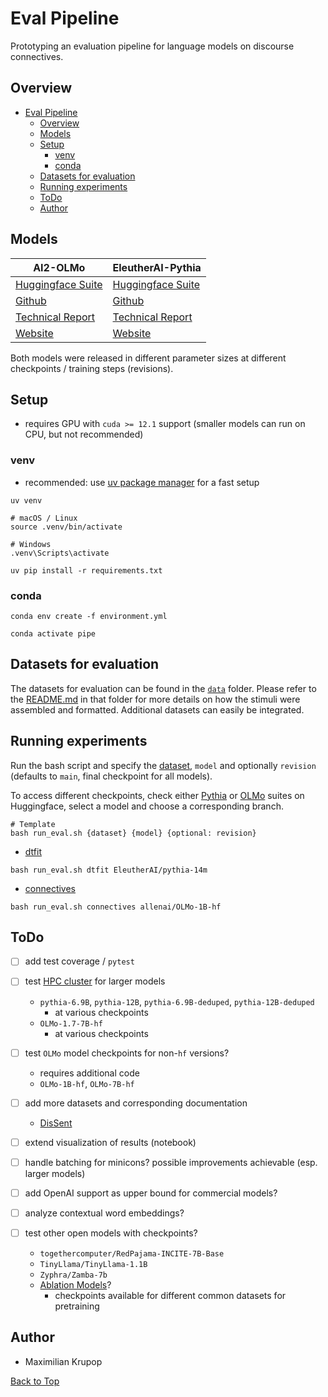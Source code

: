 # Eval Pipeline

Prototyping an evaluation pipeline for language models on discourse connectives.

## Overview

- [Eval Pipeline](#eval-pipeline)
  - [Overview](#overview)
  - [Models](#models)
  - [Setup](#setup)
    - [venv](#venv)
    - [conda](#conda)
  - [Datasets for evaluation](#datasets-for-evaluation)
  - [Running experiments](#running-experiments)
  - [ToDo](#todo)
  - [Author](#author)

## Models

| AI2-OLMo                                  | EleutherAI-Pythia                              |
|-------------------------------------------|------------------------------------------------|
| [Huggingface Suite](https://huggingface.co/collections/allenai/olmo-suite-65aeaae8fe5b6b2122b46778) | [Huggingface Suite](https://huggingface.co/collections/EleutherAI/pythia-scaling-suite-64fb5dfa8c21ebb3db7ad2e1) |
| [Github](https://github.com/allenai/OLMo) | [Github](https://github.com/EleutherAI/pythia) |
| [Technical Report](https://arxiv.org/abs/2402.00838) | [Technical Report](https://arxiv.org/abs/2304.01373) |
| [Website](https://allenai.org/) | [Website](https://www.eleuther.ai/) |

Both models were released in different parameter sizes at different checkpoints / training steps (revisions).

## Setup

- requires GPU with `cuda >= 12.1` support (smaller models can run on CPU, but not recommended)

### venv

- recommended: use [uv package manager](https://github.com/astral-sh/uv) for a fast setup

```shell
uv venv
```

```shell
# macOS / Linux
source .venv/bin/activate
```

```shell
# Windows
.venv\Scripts\activate
```

```shell
uv pip install -r requirements.txt
```

### conda

```shell
conda env create -f environment.yml
```

```shell
conda activate pipe
```

## Datasets for evaluation

The datasets for evaluation can be found in the [`data`](data) folder.
Please refer to the [README.md](data/README.md) in that folder for more details on how the stimuli were assembled and formatted. Additional datasets can easily be integrated.

## Running experiments

Run the bash script and specify the [dataset](data/README.md), `model` and optionally `revision` (defaults to `main`, final checkpoint for all models).

To access different checkpoints, check either [Pythia](https://huggingface.co/collections/EleutherAI/pythia-scaling-suite-64fb5dfa8c21ebb3db7ad2e1) or [OLMo](https://huggingface.co/collections/allenai/olmo-suite-65aeaae8fe5b6b2122b46778) suites on Huggingface, select a model and choose a corresponding branch.

```shell
# Template
bash run_eval.sh {dataset} {model} {optional: revision}
```

- [dtfit](data/dtfit/README.md)

```shell
bash run_eval.sh dtfit EleutherAI/pythia-14m
```

- [connectives](data/connectives/README.md)

```shell
bash run_eval.sh connectives allenai/OLMo-1B-hf
```

## ToDo

- [ ] add test coverage / `pytest`

- [ ] test [HPC cluster](https://docs.hpc.uni-potsdam.de/overview/index.html) for larger models
  - `pythia-6.9B`, `pythia-12B`, `pythia-6.9B-deduped`, `pythia-12B-deduped`
    - at various checkpoints
  - `OLMo-1.7-7B-hf`
    - at various checkpoints

- [ ] test `OLMo` model checkpoints for non-`hf` versions?
  - requires additional code
  - `OLMo-1B-hf`, `OLMo-7B-hf`

- [ ] add more datasets and corresponding documentation
  - [DisSent](https://github.com/windweller/DisExtract)

- [ ] extend visualization of results (notebook)

- [ ] handle batching for minicons? possible improvements achievable (esp. larger models)

- [ ] add OpenAI support as upper bound for commercial models?

- [ ] analyze contextual word embeddings?

- [ ] test other open models with checkpoints?
  - `togethercomputer/RedPajama-INCITE-7B-Base`
  - `TinyLlama/TinyLlama-1.1B`
  - `Zyphra/Zamba-7b`
  - [Ablation Models](https://huggingface.co/collections/HuggingFaceFW/ablation-models-662457b0d213e8c14fe47f32)?
    - checkpoints available for different common datasets for pretraining

## Author

- Maximilian Krupop

[Back to Top](#eval-pipeline)
